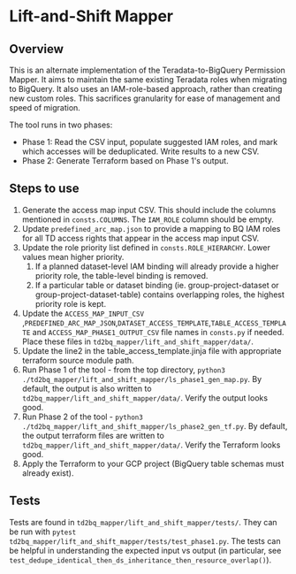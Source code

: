 # Lift-and-Shift Mapper
## Overview
This is an alternate implementation of the Teradata-to-BigQuery Permission Mapper. It aims to maintain the same existing Teradata roles when migrating to BigQuery. It also uses an IAM-role-based approach, rather than creating new custom roles. This sacrifices granularity for ease of management and speed of migration.

The tool runs in two phases:
- Phase 1: Read the CSV input, populate suggested IAM roles, and mark which accesses will be deduplicated. Write results to a new CSV.
- Phase 2: Generate Terraform based on Phase 1's output.

## Steps to use
1. Generate the access map input CSV. This should include the columns mentioned in `consts.COLUMNS`. The `IAM_ROLE` column should be empty.
2. Update `predefined_arc_map.json` to provide a mapping to BQ IAM roles for all TD access rights that appear in the access map input CSV.
3. Update the role priority list defined in `consts.ROLE_HIERARCHY`. Lower values mean higher priority.
   1. If a planned dataset-level IAM binding will already provide a higher priority role, the table-level binding is removed.
   2. If a particular table or dataset binding (ie. group-project-dataset or group-project-dataset-table) contains overlapping roles, the highest priority role is kept.
4. Update the `ACCESS_MAP_INPUT_CSV` ,`PREDEFINED_ARC_MAP_JSON`,`DATASET_ACCESS_TEMPLATE`,`TABLE_ACCESS_TEMPLATE` and `ACCESS_MAP_PHASE1_OUTPUT_CSV`  file names in `consts.py` if needed. Place these files in `td2bq_mapper/lift_and_shift_mapper/data/`.
5. Update the line2 in the table_access_template.jinja file with appropriate terraform source module path.
6. Run Phase 1 of the tool - from the top directory, `python3 ./td2bq_mapper/lift_and_shift_mapper/ls_phase1_gen_map.py`. By default, the output is also written to `td2bq_mapper/lift_and_shift_mapper/data/`. Verify the output looks good.
7. Run Phase 2 of the tool - `python3 ./td2bq_mapper/lift_and_shift_mapper/ls_phase2_gen_tf.py`. By default, the output terraform files are written to `td2bq_mapper/lift_and_shift_mapper/data/`.  Verify the Terraform looks good.
8. Apply the Terraform to your GCP project (BigQuery table schemas must already exist).
## Tests
Tests are found in `td2bq_mapper/lift_and_shift_mapper/tests/`. They can be run with `pytest td2bq_mapper/lift_and_shift_mapper/tests/test_phase1.py`. The tests can be helpful in understanding the expected input vs output (in particular, see `test_dedupe_identical_then_ds_inheritance_then_resource_overlap()`).
